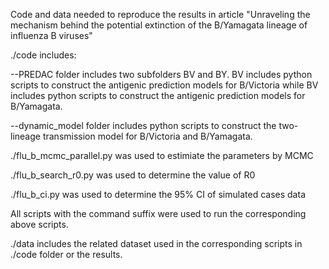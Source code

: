 Code and data needed to reproduce the results in article "Unraveling the mechanism behind the potential extinction of the B/Yamagata lineage of influenza B viruses"

./code includes:

--PREDAC folder includes two subfolders BV and BY. BV includes python scripts to construct the antigenic prediction models for B/Victoria while BV includes python scripts to construct the antigenic prediction models for B/Yamagata.  

--dynamic_model folder includes python scripts to construct the two-lineage transmission model for B/Victoria and B/Yamagata. 

./flu_b_mcmc_parallel.py was used to estimiate the parameters by MCMC

./flu_b_search_r0.py was used to determine the value of R0

./flu_b_ci.py was used to determine the 95% CI of simulated cases data

All scripts with the command suffix were used to run the corresponding above scripts.

./data includes the related dataset used in the corresponding scripts in ./code folder or the results.

